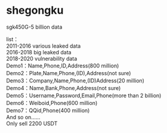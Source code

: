 # shegongku
sgk450G-5 billion data  

list：  
2011-2016 various leaked data  
2016-2018 big leaked data  
2018-2020 vulnerability data  
Demo1：Name,Phone,ID,Address(800 million)  
Demo2：Plate,Name,Phone,(ID),Address(not sure)  
Demo3：Company,Name,Phone,(ID)Address(20 million)  
Demo4：Name,Bank,Phone,Address(not sure)  
Demo5：Username,Password,Email,Phone(more than 2 billion)  
Demo6：Weiboid,Phone(600 million)  
Demo7：QQid,Phone(400 million)  
And so on......  
Only sell 2200 USDT  
